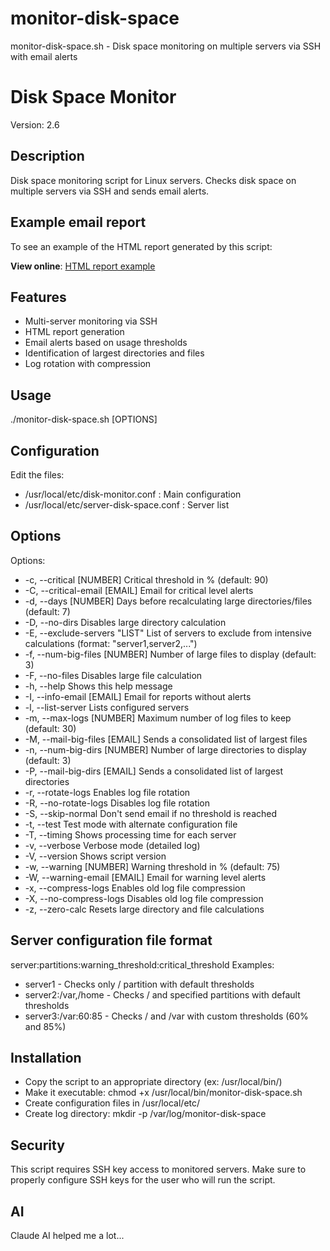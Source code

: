 # monitor-disk-space
monitor-disk-space.sh - Disk space monitoring on multiple servers via SSH with email alerts

# Disk Space Monitor

Version: 2.6

## Description
Disk space monitoring script for Linux servers. Checks disk space on multiple servers via SSH and sends email alerts.

## Example email report

To see an example of the HTML report generated by this script:

**View online**: [HTML report example](https://sergiodadi.github.io/monitor-disk-space/monitor-disk-space-exemple.html)

## Features
- Multi-server monitoring via SSH
- HTML report generation
- Email alerts based on usage thresholds
- Identification of largest directories and files
- Log rotation with compression

## Usage

./monitor-disk-space.sh [OPTIONS]

## Configuration
Edit the files:

- /usr/local/etc/disk-monitor.conf : Main configuration
- /usr/local/etc/server-disk-space.conf : Server list

## Options
Options:
-  -c, --critical [NUMBER]       Critical threshold in % (default: 90)
-  -C, --critical-email [EMAIL]  Email for critical level alerts
-  -d, --days [NUMBER]           Days before recalculating large directories/files (default: 7)
-  -D, --no-dirs                 Disables large directory calculation
-  -E, --exclude-servers "LIST"  List of servers to exclude from intensive calculations (format: "server1,server2,...")
-  -f, --num-big-files [NUMBER]  Number of large files to display (default: 3)
-  -F, --no-files                Disables large file calculation
-  -h, --help                    Shows this help message
-  -I, --info-email [EMAIL]      Email for reports without alerts
-  -l, --list-server             Lists configured servers
-  -m, --max-logs [NUMBER]       Maximum number of log files to keep (default: 30)
-  -M, --mail-big-files [EMAIL]  Sends a consolidated list of largest files
-  -n, --num-big-dirs [NUMBER]   Number of large directories to display (default: 3)
-  -P, --mail-big-dirs [EMAIL]   Sends a consolidated list of largest directories
-  -r, --rotate-logs             Enables log file rotation
-  -R, --no-rotate-logs          Disables log file rotation
-  -S, --skip-normal             Don't send email if no threshold is reached
-  -t, --test                    Test mode with alternate configuration file
-  -T, --timing                  Shows processing time for each server
-  -v, --verbose                 Verbose mode (detailed log)
-  -V, --version                 Shows script version
-  -w, --warning [NUMBER]        Warning threshold in % (default: 75)
-  -W, --warning-email [EMAIL]   Email for warning level alerts
-  -x, --compress-logs           Enables old log file compression
-  -X, --no-compress-logs        Disables old log file compression
-  -z, --zero-calc               Resets large directory and file calculations

## Server configuration file format
server:partitions:warning_threshold:critical_threshold
Examples:

- server1 - Checks only / partition with default thresholds
- server2:/var,/home - Checks / and specified partitions with default thresholds
- server3:/var:60:85 - Checks / and /var with custom thresholds (60% and 85%)

## Installation
- Copy the script to an appropriate directory (ex: /usr/local/bin/)
- Make it executable: chmod +x /usr/local/bin/monitor-disk-space.sh
- Create configuration files in /usr/local/etc/
- Create log directory: mkdir -p /var/log/monitor-disk-space

## Security
This script requires SSH key access to monitored servers. Make sure to properly configure SSH keys for the user who will run the script.

## AI
Claude AI helped me a lot...

